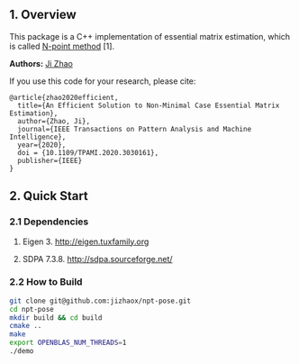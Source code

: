 ## 1. Overview

This package is a C++ implementation of essential matrix estimation, which is called [N-point method](https://arxiv.org/pdf/1903.09067v3.pdf) [1]. 

**Authors:** [Ji Zhao](https://sites.google.com/site/drjizhao)

If you use this code for your research, please cite:
```
@article{zhao2020efficient,
  title={An Efficient Solution to Non-Minimal Case Essential Matrix Estimation},
  author={Zhao, Ji},
  journal={IEEE Transactions on Pattern Analysis and Machine Intelligence},
  year={2020},
  doi = {10.1109/TPAMI.2020.3030161},
  publisher={IEEE}
}
```

## 2. Quick Start

### 2.1 Dependencies

1) Eigen 3. http://eigen.tuxfamily.org

2) SDPA 7.3.8. http://sdpa.sourceforge.net/

### 2.2 How to Build 

```sh
git clone git@github.com:jizhaox/npt-pose.git
cd npt-pose
mkdir build && cd build
cmake ..
make
export OPENBLAS_NUM_THREADS=1
./demo
```


